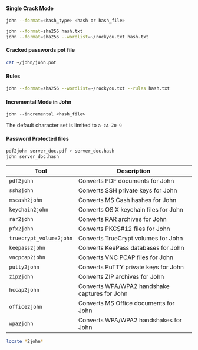 #### Single Crack Mode
```bash
john --format=<hash_type> <hash or hash_file>

john --format=sha256 hash.txt
john --format=sha256 --wordlist=~/rockyou.txt hash.txt
```
#### Cracked passwords pot file
```bash
cat ~/john/john.pot
```
#### Rules
```bash
john --format=sha256 --wordlist=~/rockyou.txt --rules hash.txt
```
#### Incremental Mode in John
```shell
john --incremental <hash_file>
```
The default character set is limited to `a-zA-Z0-9`
#### Password Protected files
```bash
pdf2john server_doc.pdf > server_doc.hash
john server_doc.hash
```

| Tool                    | Description                                   |
| ----------------------- | --------------------------------------------- |
| `pdf2john`              | Converts PDF documents for John               |
| `ssh2john`              | Converts SSH private keys for John            |
| `mscash2john`           | Converts MS Cash hashes for John              |
| `keychain2john`         | Converts OS X keychain files for John         |
| `rar2john`              | Converts RAR archives for John                |
| `pfx2john`              | Converts PKCS#12 files for John               |
| `truecrypt_volume2john` | Converts TrueCrypt volumes for John           |
| `keepass2john`          | Converts KeePass databases for John           |
| `vncpcap2john`          | Converts VNC PCAP files for John              |
| `putty2john`            | Converts PuTTY private keys for John          |
| `zip2john`              | Converts ZIP archives for John                |
| `hccap2john`            | Converts WPA/WPA2 handshake captures for John |
| `office2john`           | Converts MS Office documents for John         |
| `wpa2john`              | Converts WPA/WPA2 handshakes for John         |
```bash
locate *2john*
```